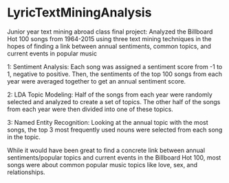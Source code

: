 # LyricTextMiningAnalysis
Junior year text mining abroad class final project: Analyzed the Billboard Hot 100 songs from 1964-2015 using three text mining techniques in the hopes of finding a link between annual sentiments, common topics, and current events in popular music

1: Sentiment Analysis: Each song was assigned a sentiment score from -1 to 1, negative to positive. Then, the sentiments of the top 100 songs from each year were averaged together to get an annual sentiment score.

2: LDA Topic Modeling: Half of the songs from each year were randomly selected and analyzed to create a set of topics. The other half of the songs from each year were then divided into one of these topics.

3: Named Entity Recognition: Looking at the annual topic with the most songs, the top 3 most frequently used nouns were selected from each song in the topic.

While it would have been great to find a concrete link between annual sentiments/popular topics and current events in the Billboard Hot 100, most songs were about common popular music topics like love, sex, and relationships.
